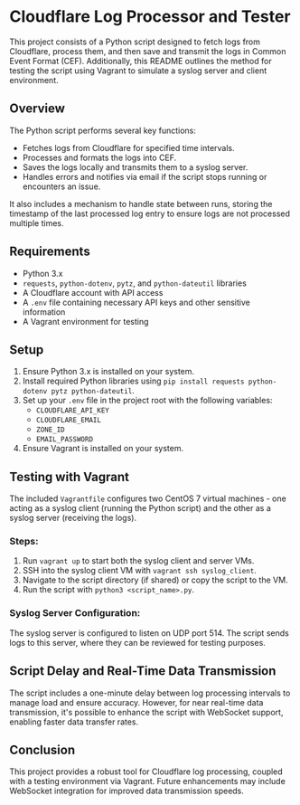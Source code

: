 # Cloudflare Log Processor and Tester

This project consists of a Python script designed to fetch logs from Cloudflare, process them, and then save and transmit the logs in Common Event Format (CEF). Additionally, this README outlines the method for testing the script using Vagrant to simulate a syslog server and client environment.

## Overview

The Python script performs several key functions:
- Fetches logs from Cloudflare for specified time intervals.
- Processes and formats the logs into CEF.
- Saves the logs locally and transmits them to a syslog server.
- Handles errors and notifies via email if the script stops running or encounters an issue.

It also includes a mechanism to handle state between runs, storing the timestamp of the last processed log entry to ensure logs are not processed multiple times.

## Requirements

- Python 3.x
- `requests`, `python-dotenv`, `pytz`, and `python-dateutil` libraries
- A Cloudflare account with API access
- A `.env` file containing necessary API keys and other sensitive information
- A Vagrant environment for testing

## Setup

1. Ensure Python 3.x is installed on your system.
2. Install required Python libraries using `pip install requests python-dotenv pytz python-dateutil`.
3. Set up your `.env` file in the project root with the following variables:
   - `CLOUDFLARE_API_KEY`
   - `CLOUDFLARE_EMAIL`
   - `ZONE_ID`
   - `EMAIL_PASSWORD`
4. Ensure Vagrant is installed on your system.

## Testing with Vagrant

The included `Vagrantfile` configures two CentOS 7 virtual machines - one acting as a syslog client (running the Python script) and the other as a syslog server (receiving the logs).

### Steps:

1. Run `vagrant up` to start both the syslog client and server VMs.
2. SSH into the syslog client VM with `vagrant ssh syslog_client`.
3. Navigate to the script directory (if shared) or copy the script to the VM.
4. Run the script with `python3 <script_name>.py`.

### Syslog Server Configuration:

The syslog server is configured to listen on UDP port 514. The script sends logs to this server, where they can be reviewed for testing purposes.

## Script Delay and Real-Time Data Transmission

The script includes a one-minute delay between log processing intervals to manage load and ensure accuracy. However, for near real-time data transmission, it's possible to enhance the script with WebSocket support, enabling faster data transfer rates.

## Conclusion

This project provides a robust tool for Cloudflare log processing, coupled with a testing environment via Vagrant. Future enhancements may include WebSocket integration for improved data transmission speeds.
